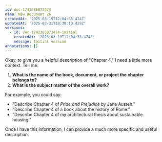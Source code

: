 ```yaml
---
id: doc-1742385873474
name: New Document 26
createdAt: '2025-03-19T12:04:33.474Z'
updatedAt: '2025-03-31T18:38:10.429Z'
versions:
  - id: ver-1742385873474-initial
    createdAt: '2025-03-19T12:04:33.474Z'
    message: Initial version
annotations: []
---
```

Okay, to give you a helpful description of "Chapter 4," I need a little more context.  Tell me:

1.  **What is the name of the book, document, or project the chapter belongs to?**
2.  **What is the subject matter of the overall work?**

For example, you could say:

*   "Describe Chapter 4 of *Pride and Prejudice* by Jane Austen."
*   "Describe Chapter 4 of a book about the history of Rome."
*   "Describe Chapter 4 of my architectural thesis about sustainable housing."

Once I have this information, I can provide a much more specific and useful description.
